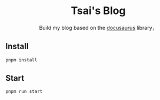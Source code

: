 <h1 align="center">Tsai's Blog</h1>

<div align="center">Build my blog based on the <a href="https://docusaurus.io/">docusaurus</a> library，</div>

## Install

```bash
pnpm install
```

## Start

```bash
pnpm run start
```
